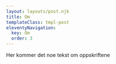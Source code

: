 ```yaml
---
layout: layouts/post.njk
title: Om
templateClass: tmpl-post
eleventyNavigation:
  key: Om
  order: 3
---
```


Her kommer det noe tekst om oppskriftene
